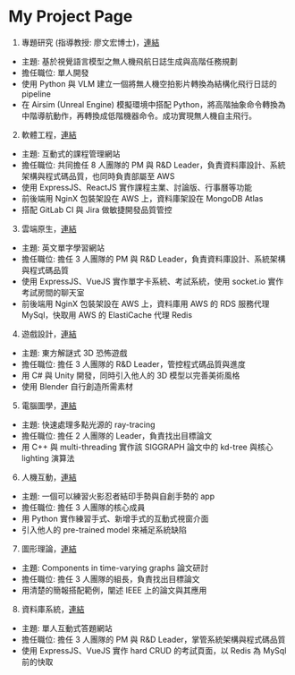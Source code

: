 # My Project Page

1.	專題研究 (指導教授: 廖文宏博士)，[連結](https://github.com/bscny/undergraduate_project)
  -	主題: 基於視覺語言模型之無人機飛航日誌生成與高階任務規劃
  -	擔任職位: 單人開發
  -	使用 Python 與 VLM 建立一個將無人機空拍影片轉換為結構化飛行日誌的 pipeline
  -	在 Airsim (Unreal Engine) 模擬環境中搭配 Python，將高階抽象命令轉換為中階導航動作，再轉換成低階機器命令。成功實現無人機自主飛行。
2.	軟體工程，[連結](https://gitlab.com/jingxiang0405/moojidle)
  -	主題: 互動式的課程管理網站
  -	擔任職位: 共同擔任 8 人團隊的 PM 與 R&D Leader，負責資料庫設計、系統架構與程式碼品質，也同時負責部屬至 AWS
  -	使用 ExpressJS、ReactJS 實作課程主業、討論版、行事曆等功能
  -	前後端用 NginX 包裝架設在 AWS 上，資料庫架設在 MongoDB Atlas
  -	搭配 GitLab CI 與 Jira 做敏捷開發品質管控
3.	雲端原生，[連結](https://github.com/bscny/VocabularyLetsUlearn/tree/develope-master)
  -	主題: 英文單字學習網站
  -	擔任職位: 擔任 3 人團隊的 PM 與 R&D Leader，負責資料庫設計、系統架構與程式碼品質
  -	使用 ExpressJS、VueJS 實作單字卡系統、考試系統，使用 socket.io 實作考試房間的聊天室
  -	前後端用 NginX 包裝架設在 AWS 上，資料庫用 AWS 的 RDS 服務代理 MySql，快取用 AWS 的 ElastiCache 代理 Redis
4.	遊戲設計，[連結](https://github.com/shiokko/3DFinalProject)
  -	主題: 東方解謎式 3D 恐怖遊戲
  -	擔任職位: 擔任 3 人團隊的 R&D Leader，管控程式碼品質與進度
  -	用 C# 與 Unity 開發，同時引入他人的 3D 模型以完善美術風格
  -	使用 Blender 自行創造所需素材
5.	電腦圖學，[連結](https://github.com/bscny/CG_final_project)
  -	主題: 快速處理多點光源的 ray-tracing
  -	擔任職位: 擔任 2 人團隊的 Leader，負責找出目標論文
  -	用 C++ 與 multi-threading 實作該 SIGGRAPH 論文中的 kd-tree 與核心 lighting 演算法
6.	人機互動，[連結](https://github.com/EricLiu750501/HCI-FinalProject)
  -	主題: 一個可以練習火影忍者結印手勢與自創手勢的 app
  -	擔任職位: 擔任 3 人團隊的核心成員
  -	用 Python 實作練習手式、新增手式的互動式視窗介面
  -	引入他人的 pre-trained model 來補足系統缺陷
7.	圖形理論，[連結](https://www.canva.com/design/DAGodup9fA0/CzHraDehJ-TTylbJOEOJOg/edit)
  -	主題: Components in time-varying graphs 論文研討
  -	擔任職位: 擔任 3 人團隊的組長，負責找出目標論文
  -	用清楚的簡報搭配範例，闡述 IEEE 上的論文與其應用
8.	資料庫系統，[連結](https://github.com/bscny/Kataohoot?tab=readme-ov-file)
  -	主題: 單人互動式答題網站
  -	擔任職位: 擔任 3 人團隊的 PM 與 R&D Leader，掌管系統架構與程式碼品質
  -	使用 ExpressJS、VueJS 實作 hard CRUD 的考試頁面，以 Redis 為 MySql 前的快取
